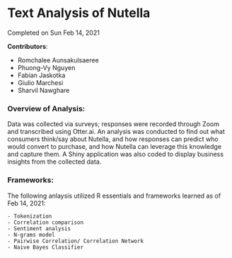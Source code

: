 # Text Analysis of Nutella 
Completed on Sun Feb 14, 2021

**Contributors**:
- Romchalee Aunsakulsaeree
- Phuong-Vy Nguyen
- Fabian Jaskotka
- Giulio Marchesi
- Sharvil Nawghare

### Overview of Analysis:
Data was collected via surveys; responses were recorded through Zoom and transcribed using Otter.ai. An analysis was conducted to find out what consumers think/say about Nutella, and how responses can predict who would convert to purchase, and how Nutella can leverage this knowledge and capture them. A Shiny application was also coded to display business insights from the collected data.

### Frameworks:
The following anlaysis utilized R essentials and frameworks learned as of Feb 14, 2021:

    - Tokenization
    - Correlation comparison 
    - Sentiment analysis
    - N-grams model 
    - Pairwise Correlation/ Correlation Network 
    - Naive Bayes Classifier 
